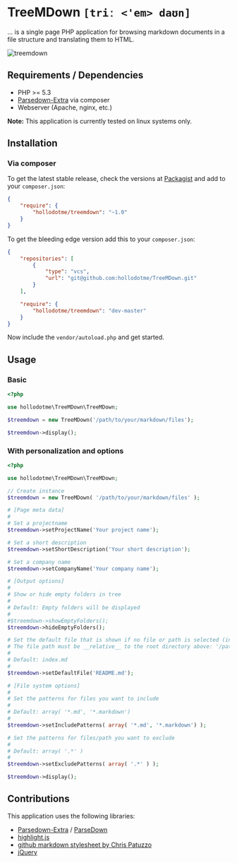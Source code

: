 # TreeMDown `[triː <'em> daʊn]`

... is a single page PHP application for browsing markdown documents in a file structure and translating them to HTML.

![treemdown](https://cloud.githubusercontent.com/assets/1557839/3932639/def59cf8-246d-11e4-906f-b715e61f58b8.png)

## Requirements / Dependencies

 * PHP >= 5.3
 * [Parsedown-Extra](https://github.com/erusev/parsedown-extra) via composer
 * Webserver (Apache, nginx, etc.)

**Note:** This application is currently tested on linux systems only.

## Installation

### Via composer

To get the latest stable release, check the versions at [Packagist](http://packagist.org) and add to your `composer.json`:

```json
{
	"require": {
		"hollodotme/treemdown": "~1.0"
	}
}
```

To get the bleeding edge version add this to your `composer.json`:

```json
{
	"repositories": [
		{
			"type": "vcs",
			"url": "git@github.com:hollodotme/TreeMDown.git"
		}
	],

	"require": {
		"hollodotme/treemdown": "dev-master"
	}
}
```

Now include the `vendor/autoload.php` and get started.

## Usage

### Basic

```php
<?php

use hollodotme\TreeMDown\TreeMDown;

$treemdown = new TreeMDown('/path/to/your/markdown/files');

$treemdown->display();

```

### With personalization and options

```php
<?php

use hollodotme\TreeMDown\TreeMDown;

// Create instance
$treemdown = new TreeMDown( '/path/to/your/markdown/files' );

# [Page meta data]
#
# Set a projectname
$treemdown->setProjectName('Your project name');

# Set a short description
$treemdown->setShortDescription('Your short description');

# Set a company name
$treemdown->setCompanyName('Your company name');

# [Output options]
#
# Show or hide empty folders in tree
#
# Default: Empty folders will be displayed
#
#$treemdown->showEmptyFolders();
$treemdown->hideEmptyFolders();

# Set the default file that is shown if no file or path is selected (initial state)
# The file path must be __relative__ to the root directory above: '/path/to/your/markdown/files'
#
# Default: index.md
#
$treemdown->setDefaultFile('README.md');

# [File system options]
#
# Set the patterns for files you want to include
#
# Default: array( '*.md', '*.markdown')
#
$treemdown->setIncludePatterns( array( '*.md', '*.markdown') );

# Set the patterns for files/path you want to exclude
#
# Default: array( '.*' )
#
$treemdown->setExcludePatterns( array( '.*' ) );

$treemdown->display();

```

## Contributions

This application uses the following libraries:

 * [Parsedown-Extra](https://github.com/erusev/parsedown-extra) / [ParseDown](http://parsedown.org)
 * [highlight.js](https://highlightjs.org)
 * [github markdown stylesheet by Chris Patuzzo](https://gist.github.com/tuzz/3331384)
 * [jQuery](http://jquery.com)
